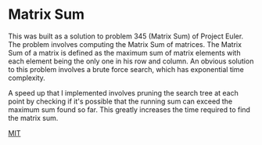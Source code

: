Matrix Sum
=============

This was built as a solution to problem 345 (Matrix Sum) of Project Euler.
The problem involves computing the Matrix Sum of matrices. 
The Matrix Sum of a matrix is defined as the maximum sum of matrix elements with each element being the only one in his row and column.
An obvious solution to this problem involves a brute force search, which has exponential time complexity.

A speed up that I implemented involves pruning the search tree at each point by checking
if it's possible that the running sum can exceed the maximum sum found so far. This greatly
increases the time required to find the matrix sum.



[MIT](LICENSE)
